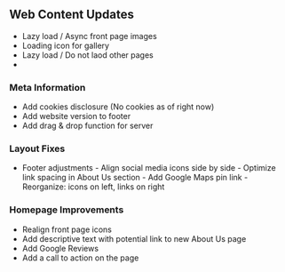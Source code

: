 ## Web Content Updates

- Lazy load / Async front page images
- Loading icon for gallery
- Lazy load / Do not laod other pages
-

### Meta Information

- Add cookies disclosure (No cookies as of right now)
- Add website version to footer
- Add drag & drop function for server

### Layout Fixes

- Footer adjustments - Align social media icons side by side - Optimize link spacing in About Us section - Add Google Maps pin link - Reorganize: icons on left, links on right

### Homepage Improvements

- Realign front page icons
- Add descriptive text with potential link to new About Us page
- Add Google Reviews
- Add a call to action on the page
